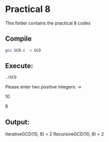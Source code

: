 # Practical 8

This folder contains the practical 8 codes

## Compile

```bash
gcc GCD.c -o GCD
``` 

## Execute:

```bash
./GCD
``` 
Please enter two positive integers:
-> 

10

8

## Output:

IterativeGCD(10, 8) = 2
RecursiveGCD(10, 8) = 2

